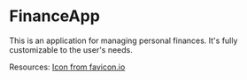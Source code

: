 # FinanceApp
This is an application for managing personal finances. It's fully customizable to the user's needs. 

Resources:
<a href="https://favicon.io/emoji-favicons/money-with-wings">Icon from favicon.io</a>
